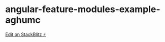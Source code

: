 # angular-feature-modules-example-aghumc

[Edit on StackBlitz ⚡️](https://stackblitz.com/edit/angular-feature-modules-example-aghumc)